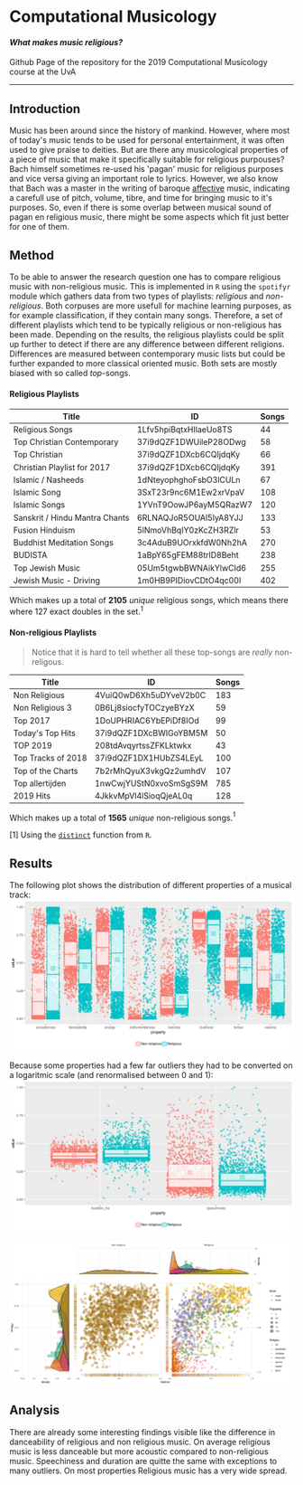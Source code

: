 # Computational Musicology
#### _What makes music religious?_


Github Page of the repository for the 2019 Computational Musicology course at the UvA

---

## Introduction
Music has been around since the history of mankind. However, where most of today's music tends to be used for personal entertainment, it was often used to give praise to deities. But are there any musicological properties of a piece of music that make it specifically suitable for religious purpouses? Bach himself sometimes re-used his 'pagan' music for religious purposes and vice versa giving an important role to lyrics. However, we also know that Bach was a master in the writing of baroque [affective](https://en.wikipedia.org/wiki/Doctrine_of_the_affections) music, indicating a carefull use of pitch, volume, tibre, and time for bringing music to it's purposes. So, even if there is some overlap between musical sound of pagan en religious music, there might be some aspects which fit just better for one of them.

## Method
To be able to answer the research question one has to compare religious music with
non-religious music. This is implemented in `R` using the `spotifyr` module which gathers data from two types of playlists: _religious_ and _non-religious_. Both corpuses are more usefull for machine learning purposes, as for example classification, if they contain many songs. Therefore, a set of different playlists which tend to be typically religious or non-religious has been made. Depending on the results, the religious playlists could be split up further to detect if there are any difference between different religions. Differences are measured between contemporary music lists but could be further expanded to more classical oriented music. Both sets are mostly biased with so called _top_-songs.

####  Religious Playlists
| Title                          | ID                     | Songs |
| ------------------------------ | ---------------------- | ----- |
| Religious Songs                | 1Lfv5hpiBqtxHIlaeUo8TS | 44    |
| Top Christian Contemporary     | 37i9dQZF1DWUileP28ODwg | 58    |
| Top Christian                  | 37i9dQZF1DXcb6CQIjdqKy | 66    |
| Christian Playlist for 2017    | 37i9dQZF1DXcb6CQIjdqKy | 391   |
| Islamic / Nasheeds             | 1dNteyophghoFsbO3lCULn | 67    |
| Islamic Song                   | 3SxT23r9nc6M1Ew2xrVpaV | 108   |
| Islamic Songs                  | 1YVnT9OowJP6ayM5QRazW7 | 120   |
| Sanskrit / Hindu Mantra Chants | 6RLNAQJoR5OUAl5lyA8YJJ | 133   |
| Fusion Hinduism                | 5lNmoVhBqIY0zKcZH3RZlr | 53    |
| Buddhist Meditation Songs      | 3c4AduB9UOrxkfdW0Nh2hA | 270   |
| BUDISTA                        | 1aBpY65gFEM88trlD8Beht | 238   |
| Top Jewish Music               | 05Um5tgwbBWNAikYlwCId6 | 255   |
| Jewish Music - Driving         | 1m0HB9PIDiovCDtO4qc00l | 402   |

Which makes up a total of **2105** _unique_ religious songs, which means
there where 127 exact doubles in the set.$^1$

#### Non-religious Playlists
> Notice that it is hard to tell whether all these top-songs are _really_ non-religous.

| Title              | ID                     | Songs |
| ------------------ | ---------------------- | ----- |
| Non Religious      | 4VuiQ0wD6Xh5uDYveV2b0C | 183   |
| Non Religious 3    | 0B6Lj8siocfyTOCzyeBYzX | 59    |
| Top 2017           | 1DoUPHRIAC6YbEPiDf8IOd | 99    |
| Today's Top Hits   | 37i9dQZF1DXcBWIGoYBM5M | 50    |
| TOP 2019           | 208tdAvqyrtssZFKLktwkx | 43    |
| Top Tracks of 2018 | 37i9dQZF1DX1HUbZS4LEyL | 100   |
| Top of the Charts  | 7b2rMhQyuX3vkgQz2umhdV | 107   |
| Top allertijden    | 1nwCwjYUStN0xvoSmSgS9M | 785   |
| 2019 Hits          | 4JkkvMpVl4lSioqQjeAL0q | 128   |

Which makes up a total of **1565** _unique_ non-religious songs.$^1$

[1] Using the
[`distinct`](https://www.rdocumentation.org/packages/dplyr/versions/0.7.8/topics/distinct)
function from `R`.

## Results

The following plot shows the distribution of different properties of a musical track:
![](doc/box_normal.png)

Because some properties had a few far outliers they had to be converted on a logaritmic scale (and renormalised between 0 and 1):
![](doc/box_log.png)

![](doc/avplane.png)





## Analysis
There are already some interesting findings visible like the difference in danceability of religious and non religious music. On average religious music is less danceable but more acoustic compared to non-religious music. Speechiness and duration are quitte the same with exceptions to many outliers. On most properties Religious music has a very wide spread.

<!-- ## References -->
